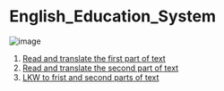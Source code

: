# English_Education_System

![image](https://user-images.githubusercontent.com/113579489/191612580-e53caf54-db6c-4023-87bd-7418422326c8.png)

1. [Read and translate the first part of text](https://github.com/IllyaMarchevskyi/English_Education_System/blob/main/Read_and_translate_the_first_part.md)
2. [Read and translate the second part of text](https://github.com/IllyaMarchevskyi/English_Education_System/blob/main/Read_and_translate_the_second_part.md)
3. [LKW to frist and second parts of text](https://docs.google.com/spreadsheets/d/10KMFjAGeRV3SpDhWS3FysGKFOmIHQLwG_9vhGggE0Og/edit?usp=sharing)
